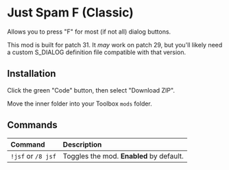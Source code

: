 # Just Spam F (Classic)

Allows you to press "F" for most (if not all) dialog buttons.

This mod is built for patch 31. It *may* work on patch 29, but you'll likely need a custom S_DIALOG definition file compatible with that version.

## Installation

Click the green "Code" button, then select "Download ZIP".

Move the inner folder into your Toolbox `mods` folder.

## Commands

| Command |  Description                |
| :------ |  :------------------------- |
| `!jsf` or `/8 jsf` | Toggles the mod. **Enabled** by default. |